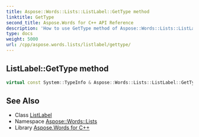 ```yaml
---
title: Aspose::Words::Lists::ListLabel::GetType method
linktitle: GetType
second_title: Aspose.Words for C++ API Reference
description: 'How to use GetType method of Aspose::Words::Lists::ListLabel class in C++.'
type: docs
weight: 5000
url: /cpp/aspose.words.lists/listlabel/gettype/
---
```

## ListLabel::GetType method




```cpp
virtual const System::TypeInfo & Aspose::Words::Lists::ListLabel::GetType() const override
```

## See Also

* Class [ListLabel](../)
* Namespace [Aspose::Words::Lists](../../)
* Library [Aspose.Words for C++](../../../)
